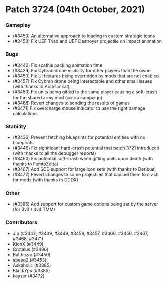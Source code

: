 # Patch 3724 (04th October, 2021)

### Gameplay

- (#3450) An alternative approach to loading in custom strategic icons
- (#3458) Fix UEF Triad and UEF Destroyer projectile on impact animation

### Bugs

- (#3442) Fix scathis packing animation time
- (#3439) Fix Cybran drone visibility for other players than the owner
- (#3450) Fix UI textures being overridden by mods that are not enabled
- (#3457) Fix Cybran drone being interactable and other small issues (with thanks to Archsimkat)
- (#3453) Fix units being gifted to the same player causing a soft-crash for the shared army mod (co-op campaign)
- (#3468) Revert changes to sending the results of games
- (#3471) Fix overcharge mouse indicator to use the right damage calculations

### Stability

- (#3436) Prevent fetching blueprints for potential entities with no blueprints
- (#3449) Fix significant hard-crash potential that patch 3721 introduced (with thanks to all the debugger reports)
- (#3460) Fix potential soft-crash when gifting units upon death (with thanks to FemtoZetta)
- (#3467) Add SCD support for large icon sets (with thanks to Deribus)
- (#3472) Revert changes to some projectiles that caused them to crash for mods (with thanks to DDDX)

### Other

- (#3385) Add support for custom game options being set by the server (for 3v3 / 4v4 TMM)

### Contributors

- Jip (#3442, #3439, #3449, #3458, #3457, #3460, #3450, #3467, #3468, #3471)
- KionX (#3449)
- Crotalus (#3436)
- Balthazar (#3450)
- speed2 (#3453)
- Askaholic (#3385)
- BlackYps (#3385)
- keyser (#3472)
